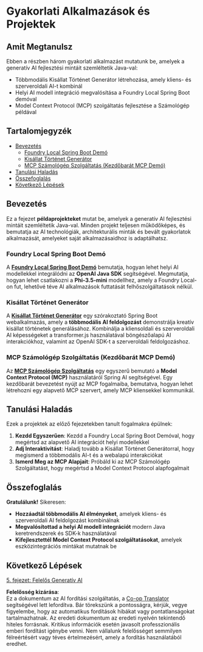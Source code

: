 <!--
CO_OP_TRANSLATOR_METADATA:
{
  "original_hash": "d45b8e2291ab1357592c904c103cbc81",
  "translation_date": "2025-07-28T11:06:22+00:00",
  "source_file": "04-PracticalSamples/README.md",
  "language_code": "hu"
}
-->
# Gyakorlati Alkalmazások és Projektek

## Amit Megtanulsz
Ebben a részben három gyakorlati alkalmazást mutatunk be, amelyek a generatív AI fejlesztési mintáit szemléltetik Java-val:
- Többmodális Kisállat Történet Generátor létrehozása, amely kliens- és szerveroldali AI-t kombinál
- Helyi AI modell integráció megvalósítása a Foundry Local Spring Boot demóval
- Model Context Protocol (MCP) szolgáltatás fejlesztése a Számológép példával

## Tartalomjegyzék

- [Bevezetés](../../../04-PracticalSamples)
  - [Foundry Local Spring Boot Demó](../../../04-PracticalSamples)
  - [Kisállat Történet Generátor](../../../04-PracticalSamples)
  - [MCP Számológép Szolgáltatás (Kezdőbarát MCP Demó)](../../../04-PracticalSamples)
- [Tanulási Haladás](../../../04-PracticalSamples)
- [Összefoglalás](../../../04-PracticalSamples)
- [Következő Lépések](../../../04-PracticalSamples)

## Bevezetés

Ez a fejezet **példaprojekteket** mutat be, amelyek a generatív AI fejlesztési mintáit szemléltetik Java-val. Minden projekt teljesen működőképes, és bemutatja az AI technológiák, architekturális minták és bevált gyakorlatok alkalmazását, amelyeket saját alkalmazásaidhoz is adaptálhatsz.

### Foundry Local Spring Boot Demó

A **[Foundry Local Spring Boot Demó](foundrylocal/README.md)** bemutatja, hogyan lehet helyi AI modellekkel integrálódni az **OpenAI Java SDK** segítségével. Megmutatja, hogyan lehet csatlakozni a **Phi-3.5-mini** modellhez, amely a Foundry Local-on fut, lehetővé téve AI alkalmazások futtatását felhőszolgáltatások nélkül.

### Kisállat Történet Generátor

A **[Kisállat Történet Generátor](petstory/README.md)** egy szórakoztató Spring Boot webalkalmazás, amely a **többmodális AI feldolgozást** demonstrálja kreatív kisállat történetek generálásához. Kombinálja a kliensoldali és szerveroldali AI képességeket a transformer.js használatával böngészőalapú AI interakciókhoz, valamint az OpenAI SDK-t a szerveroldali feldolgozáshoz.

### MCP Számológép Szolgáltatás (Kezdőbarát MCP Demó)

Az **[MCP Számológép Szolgáltatás](calculator/README.md)** egy egyszerű bemutató a **Model Context Protocol (MCP)** használatáról Spring AI segítségével. Egy kezdőbarát bevezetést nyújt az MCP fogalmaiba, bemutatva, hogyan lehet létrehozni egy alapvető MCP szervert, amely MCP kliensekkel kommunikál.

## Tanulási Haladás

Ezek a projektek az előző fejezetekben tanult fogalmakra épülnek:

1. **Kezdd Egyszerűen**: Kezdd a Foundry Local Spring Boot Demóval, hogy megértsd az alapvető AI integrációt helyi modellekkel
2. **Adj Interaktivitást**: Haladj tovább a Kisállat Történet Generátorral, hogy megismerd a többmodális AI-t és a webalapú interakciókat
3. **Ismerd Meg az MCP Alapjait**: Próbáld ki az MCP Számológép Szolgáltatást, hogy megértsd a Model Context Protocol alapfogalmait

## Összefoglalás

**Gratulálunk!** Sikeresen:

- **Hozzáadtál többmodális AI élményeket**, amelyek kliens- és szerveroldali AI feldolgozást kombinálnak
- **Megvalósítottad a helyi AI modell integrációt** modern Java keretrendszerek és SDK-k használatával
- **Kifejlesztettél Model Context Protocol szolgáltatásokat**, amelyek eszközintegrációs mintákat mutatnak be

## Következő Lépések

[5. fejezet: Felelős Generatív AI](../05-ResponsibleGenAI/README.md)

**Felelősség kizárása**:  
Ez a dokumentum az AI fordítási szolgáltatás, a [Co-op Translator](https://github.com/Azure/co-op-translator) segítségével lett lefordítva. Bár törekszünk a pontosságra, kérjük, vegye figyelembe, hogy az automatikus fordítások hibákat vagy pontatlanságokat tartalmazhatnak. Az eredeti dokumentum az eredeti nyelvén tekintendő hiteles forrásnak. Kritikus információk esetén javasolt professzionális emberi fordítást igénybe venni. Nem vállalunk felelősséget semmilyen félreértésért vagy téves értelmezésért, amely a fordítás használatából eredhet.